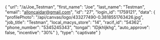 {
    "url": "\/a\/Joe_Testman",
    "first_name": "Joe",
    "last_name": "Testman",
    "email": "alloncaidar@gmail.com",
    "id": "27",
    "login_id": "1759121",
    "data": {
        "profilePhoto": "\/api\/canvas\/logo\/433277490-0.3818551763426.jpg",
        "job_title": "Testman",
        "local_macys_store": "14",
        "racif_id": "54362",
        "phone_number": "5345245343",
        "tongal": "IDjkhljkhg",
        "auto_approve": false,
        "incentive": "30%"
    },
    "type": "captivate"
}